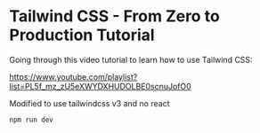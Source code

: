 # Tailwind CSS - From Zero to Production Tutorial

Going through this video tutorial to learn how to use Tailwind CSS:

https://www.youtube.com/playlist?list=PL5f_mz_zU5eXWYDXHUDOLBE0scnuJofO0

Modified to use tailwindcss v3 and no react

```sh
npm run dev
```
